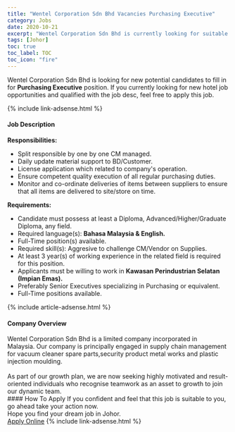 ```yaml
---
title: "Wentel Corporation Sdn Bhd Vacancies Purchasing Executive" 
category: Jobs 
date: 2020-10-21 
excerpt: "Wentel Corporation Sdn Bhd is currently looking for suitable person to fill in the Purchasing Executive which positioned at Johor" 
tags: [Johor] 
toc: true 
toc_label: TOC 
toc_icon: "fire" 
--- 
```


<p>Wentel Corporation Sdn Bhd is looking for new potential candidates to fill in for <b>Purchasing Executive</b> position. If you currently looking for new hotel job opportunities and qualified with the job desc, feel free to apply this job.
</p>{% include link-adsense.html %} 
<div><div><h4>Job Description</h4></div><div><div><span><div><div><strong>Responsibilities:</strong></div><ul><li>Split responsible by one by one CM managed.</li><li>Daily update material support to BD/Customer.</li><li>License application which related to company's operation.</li><li>Ensure competent quality execution of all regular purchasing duties.</li><li>Monitor and co-ordinate deliveries of items between suppliers to ensure that all items are delivered to site/store on time.</li></ul><div><strong>Requirements:</strong></div><ul><li>Candidate must possess at least a Diploma, Advanced/Higher/Graduate Diploma, any field.</li><li>Required language(s): <strong>Bahasa Malaysia &amp; English.</strong></li><li>Full-Time position(s) available.</li><li><div>Required skill(s): Aggresive to challenge CM/Vendor on Supplies.</div></li><li><div>At least 3 year(s) of working experience in the related field is required for this position.</div></li><li><div>Applicants must be willing to work in <strong>Kawasan Perindustrian Selatan (Impian Emas).</strong></div></li><li><div>Preferably Senior Executives specializing in Purchasing or equivalent.</div></li><li><div>Full-Time positions available.</div></li></ul></div></span></div></div></div> 
{% include article-adsense.html %} 
<div><div><h4>Company Overview</h4></div><div><div><span><div><div>Wentel Corporation Sdn Bhd is a limited company incorporated in Malaysia.&#160;Our company is principally engaged in supply chain management for vacuum cleaner spare parts,security product metal works and plastic injection moulding.</div>
<div><br>
As part of our growth plan, we are now seeking highly motivated and result-oriented individuals who recognise teamwork as an asset to growth to join our dynamic team.</div></div></span></div></div></div> 
#### How To Apply 
If you confident and feel that this job is suitable to you, go ahead take your action now. <br/> 
Hope you find your dream job in Johor. <br/> 
<a href="https://www.jobstreet.com.my/en/job/purchasing-executive-4408915?jobId=jobstreet-my-job-4408915" class="btn btn--info" target="_blank" rel="nofollow noopenner">Apply Online</a> 
{% include link-adsense.html %} 